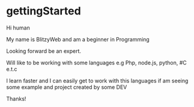 # gettingStarted

Hi human

My name is BlitzyWeb and am a beginner in Programming

Looking forward be an expert.

Will like to be working with some languages e.g Php, node.js, python, #C e.t.c

I learn faster and I can easily get to work with this languages if am seeing some example and project created by some DEV

Thanks!
